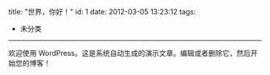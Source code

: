 title: "世界，你好！"
id: 1
date: 2012-03-05 13:23:12
tags: 
- 未分类
---

欢迎使用 WordPress。这是系统自动生成的演示文章。编辑或者删除它，然后开始您的博客！